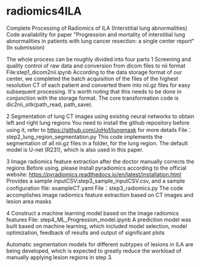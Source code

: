 # radiomics4ILA
Complete Processing of Radiomics of ILA (Interstitial lung abnormalities)
Code availability for paper "Progression and mortality of interstitial lung abnormalities in patients with lung cancer resection: a single center report" (In submission)

The whole process can be roughly divided into four parts
1 Screening and quality control of raw data and conversion from dicom files to nii format
  File:step1_dicom2nii.ipynb
  According to the data storage format of our center, we completed the batch acquisition of the files of the highest resolution CT of each patient and converted them into nii.gz files for easy subsequent processing.
  It's worth noting that this needs to be done in conjunction with the storage format. The core transformation code is dic2nii_sitk(path_read, path_save).
  
  

2 Segmentation of lung CT images using existing neural networks to obtain left and right lung regions
 You need to install the github repository before using it, refer to https://github.com/JoHof/lungmask for more details
 File：step2_lung_region_segmentation.py
 This code implements the segmentation of all nii.gz files in a folder, for the lung region. The default model is U-net (R231), which is also used in this paper.
 
  

  
3 Image radiomics feature extraction after the doctor manually corrects the regions
  Before using, please install pyradiomics according to the official website: https://pyradiomics.readthedocs.io/en/latest/installation.html
  Provides a sample inputCSV:step3_sample_inputCSV.csv, and a sample configuration file: exampleCT.yaml
  File：step3_radiomics.py
  The code accomplishes image radiomics feature extraction based on CT images and lesion area masks



4 Construct a machine learning model based on the image radiomics features
  File: step4_ML_Progression_model.ipynb
  A prediction model was built based on machine learning, which included model selection, model optimization, feedback of results and output of significant plots





Automatic segmentation models for different subtypes of lesions in ILA are being developed, which is expected to greatly reduce the workload of manually applying lesion regions in step 3.
